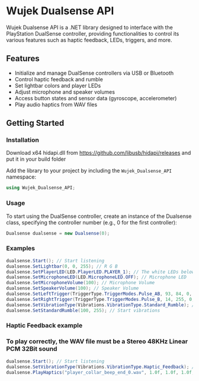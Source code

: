 # Wujek Dualsense API

Wujek Dualsense API is a .NET library designed to interface with the PlayStation DualSense controller, providing functionalities to control its various features such as haptic feedback, LEDs, triggers, and more.

## Features

- Initialize and manage DualSense controllers via USB or Bluetooth
- Control haptic feedback and rumble
- Set lightbar colors and player LEDs
- Adjust microphone and speaker volumes
- Access button states and sensor data (gyroscope, accelerometer)
- Play audio haptics from WAV files

## Getting Started

### Installation

Download x64 hidapi.dll from https://github.com/libusb/hidapi/releases and put it in your build folder

Add the library to your project by including the `Wujek_Dualsense_API` namespace:

```csharp
using Wujek_Dualsense_API;
```
### Usage

To start using the DualSense controller, create an instance of the Dualsense class, specifying the controller number (e.g., 0 for the first controller):

```csharp
Dualsense dualsense = new Dualsense(0);
```

### Examples

```csharp
dualsense.Start(); // Start listening
dualsense.SetLightbar(0, 0, 255); // R G B
dualsense.SetPlayerLED(LED.PlayerLED.PLAYER_1); // The white LEDs below the touchpad
dualsense.SetMicrophoneLED(LED.MicrophoneLED.OFF); // Microphone LED
dualsense.SetMicrophoneVolume(100); // Microphone Volume
dualsense.SetSpeakerVolume(100); // Speaker Volume
dualsense.SetLeftTrigger(TriggerType.TriggerModes.Pulse_AB, 93, 84, 0, 255, 255, 0, 0); // Example adaptive trigger
dualsense.SetRightTrigger(TriggerType.TriggerModes.Pulse_B, 14, 255, 0, 14, 255, 0, 0); // Example adaptive trigger
dualsense.SetVibrationType(Vibrations.VibrationType.Standard_Rumble); // Use standard rumble (Controller audio won't work with this option)
dualsense.SetStandardRumble(100, 255); // Start vibrations
```

### Haptic Feedback example

### To play correctly, the WAV file must be a Stereo 48KHz Linear PCM 32Bit sound

```csharp
dualsense.Start(); // Start listening
dualsense.SetVibrationType(Vibrations.VibrationType.Haptic_Feedback); // Use haptic feedback and audio
dualsense.PlayHaptics("player_collar_beep_end_0.wav", 1.0f, 1.0f, 1.0f, true); // (WAV file location, speaker volume, left acustor volume, right acustor volume, cancel previous sounds)
```
